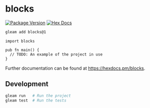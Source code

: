 # blocks

[![Package Version](https://img.shields.io/hexpm/v/blocks)](https://hex.pm/packages/blocks)
[![Hex Docs](https://img.shields.io/badge/hex-docs-ffaff3)](https://hexdocs.pm/blocks/)

```sh
gleam add blocks@1
```
```gleam
import blocks

pub fn main() {
  // TODO: An example of the project in use
}
```

Further documentation can be found at <https://hexdocs.pm/blocks>.

## Development

```sh
gleam run   # Run the project
gleam test  # Run the tests
```
